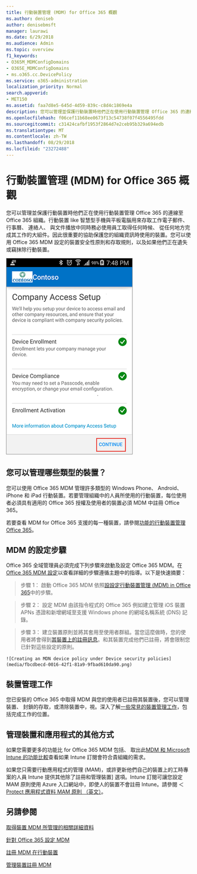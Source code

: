```yaml
---
title: 行動裝置管理 (MDM) for Office 365 概觀
ms.author: deniseb
author: denisebmsft
manager: laurawi
ms.date: 6/29/2018
ms.audience: Admin
ms.topic: overview
f1_keywords:
- O365M_MDMConfigDomains
- O365E_MDMConfigDomains
- ms.o365.cc.DevicePolicy
ms.service: o365-administration
localization_priority: Normal
search.appverid:
- MET150
ms.assetid: faa7d8e5-645d-4d59-839c-c8d4c1869e4a
description: 您可以管理並保護行動裝置時他們正在使用行動裝置管理 Office 365 的連線至 Office 365 組織。行動裝置 like 智慧型手機與平板電腦用來存取工作電子郵件、 行事曆、 連絡人、 與文件播放中同時務必使用員工取得任何時候、 從任何地方完成其工作的大組件。因此很重要的協助保護您的組織資訊時使用的裝置。您可以使用 Office 365 MDM 設定的裝置安全性原則和存取規則，以及如果他們正在遺失或竊抹除行動裝置。
ms.openlocfilehash: f06cef11b68ee0673f13c54738f07f4556495fdd
ms.sourcegitcommit: c31424cafbf1953f2864d7e2ceb95b329a694edb
ms.translationtype: MT
ms.contentlocale: zh-TW
ms.lasthandoff: 08/29/2018
ms.locfileid: "23272488"
---
```

# <a name="overview-of-mobile-device-management-mdm-for-office-365"></a>行動裝置管理 (MDM) for Office 365 概觀

您可以管理並保護行動裝置時他們正在使用行動裝置管理 Office 365 的連線至 Office 365 組織。行動裝置 like 智慧型手機與平板電腦用來存取工作電子郵件、 行事曆、 連絡人、 與文件播放中同時務必使用員工取得任何時候、 從任何地方完成其工作的大組件。因此很重要的協助保護您的組織資訊時使用的裝置。您可以使用 Office 365 MDM 設定的裝置安全性原則和存取規則，以及如果他們正在遺失或竊抹除行動裝置。
  
![在 Android 手機 MDM](media/69b9a9f6-13ac-4e36-99ca-95e82e0375aa.png)
  
## <a name="what-types-of-devices-can-you-manage"></a>您可以管理哪些類型的裝置？

您可以使用 Office 365 MDM 管理許多類型的 Windows Phone、 Android、 iPhone 和 iPad 行動裝置。若要管理組織中的人員所使用的行動裝置，每位使用者必須具有適用的 Office 365 授權及使用者的裝置必須 MDM 中註冊 Office 365。 
  
若要查看 MDM for Office 365 支援的每一種裝置，請參閱[功能的行動裝置管理 Office 365](capabilities-of-mobile-device-management.md)。
  
## <a name="setup-steps-for-mdm"></a>MDM 的設定步驟

Office 365 全域管理員必須完成下列步驟來啟動及設定 Office 365 MDM。在[Office 365 MDM 設定](set-up-mobile-device-management.md)以查看詳細的步驟遵循主題中的指導。以下是快速摘要： 
  
> 步驟 1： 啟動 Office 365 MDM 依照[設設定行動裝置管理 (MDM) in Office 365](set-up-mobile-device-management.md)中的步驟。
    
> 步驟 2： 設定 MDM 由該指令程式的 Office 365 例如建立管理 iOS 裝置 APNs 憑證和新增網域至支援 Windows phone 的網域名稱系統 (DNS) 記錄。
    
> 步驟 3： 建立裝置原則並將其套用至使用者群組。當您這麼做時，您的使用者將會得到[其裝置上的註冊訊息](enroll-your-mobile-device.md)。和其裝置完成他們已註冊，將會限制您已針對這些設定的原則。
    
    ![Creating an MDN device policy under Device security policies](media/fbcdbecd-0016-42f1-81a9-9fbad610da90.png)
  
## <a name="device-management-tasks"></a>裝置管理工作

您已安裝的 Office 365 中取得 MDM 與您的使用者已註冊其裝置後，您可以管理裝置、 封鎖的存取，或清除裝置中，視。深入了解[一些常見的裝置管理工作](manage-devices-in-mdm.md)，包括完成工作的位置。
  
## <a name="other-ways-to-manage-devices-and-apps"></a>管理裝置和應用程式的其他方式

如果您需要更多的功能比 for Office 365 MDM 包括、 取出此[MDM 和 Microsoft Intune 的功能比較](choose-between-mdm-and-intune.md)查看如果 Intune 訂閱會符合貴組織的需求。 
  
如果您只需要行動應用程式的管理 (MAM)，或許更新他們自己的裝置上的工時專案的人員 Intune 提供其他除了註冊和管理裝置] 選項。Intune 訂閱可讓您設定 MAM 原則使用 Azure 入口網站中，即使人的裝置不會註冊 Intune。請參閱 ＜ [Protect 應用程式資料 MAM 原則 （英文）](https://go.microsoft.com/fwlink/?LinkId=825439)。 
  
## <a name="see-also"></a>另請參閱

[取得裝置 MDM 所管理的相關詳細資料](get-details-about-mdm-managed-devices.md)

[針對 Office 365 設定 MDM](set-up-mobile-device-management.md)
  
[註冊 MDM 在行動裝置](enroll-your-mobile-device.md)
  
[管理裝置註冊 MDM](manage-devices-in-mdm.md)

